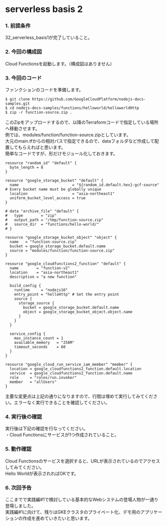 # serverless basis 2

### 1. 前提条件
32_serverless_basis1が完了していること。

### 2. 今回の構成図
Cloud Functionsを起動します。（構成図はありません）

### 3. 今回のコード
ファンクションのコードを準備します。<br>
```
$ git clone https://github.com/GoogleCloudPlatform/nodejs-docs-samples.git
$ cd nodejs-docs-samples/functions/helloworld/helloworldHttp
$ zip -r function-source.zip .
```
このZipをアップロードするので、以降のTerraformコードで指定している場所へ移動させます。<br>
例では、modules/function/function-source.zipとしています。<br>
大元のmain.tfからの相対パスで指定できるので、dataフォルダなど作成して配置してもらえればと思います。<br>
簡単なコードですが、形だけモジュール化しておきます。<br>
```
resource "random_id" "default" {
  byte_length = 8
}

resource "google_storage_bucket" "default" {
  name                        = "${random_id.default.hex}-gcf-source" # Every bucket name must be globally unique
  location                    = "asia-northeast1"
  uniform_bucket_level_access = true
}

# data "archive_file" "default" {
#   type        = "zip"
#   output_path = "/tmp/function-source.zip"
#   source_dir  = "functions/hello-world/"
# }

resource "google_storage_bucket_object" "object" {
  name   = "function-source.zip"
  bucket = google_storage_bucket.default.name
  source = "modules/function/function-source.zip"
}

resource "google_cloudfunctions2_function" "default" {
  name        = "function-v2"
  location    = "asia-northeast1"
  description = "a new function"

  build_config {
    runtime     = "nodejs16"
    entry_point = "helloHttp" # Set the entry point
    source {
      storage_source {
        bucket = google_storage_bucket.default.name
        object = google_storage_bucket_object.object.name
      }
    }
  }

  service_config {
    max_instance_count = 1
    available_memory   = "256M"
    timeout_seconds    = 60
  }
}

resource "google_cloud_run_service_iam_member" "member" {
  location = google_cloudfunctions2_function.default.location
  service  = google_cloudfunctions2_function.default.name
  role     = "roles/run.invoker"
  member   = "allUsers"
}

```
主要な変更点は上記の通りになりますので、行間は埋めて実行してみてください。エラーなく実行できることを確認してください。

### 4. 実行後の確認
実行後は下記の確認を行なってください。<br>
・Cloud Functionsにサービスが1つ作成されていること。<br>

### 5. 動作確認
Cloud Functionsのサービスを選択すると、URLが表示されているのでアクセスしてみてください。<br>
Hello Worldが表示されればOKです。<br>

### 6. 次回予告
ここまでで実践編#1で検討している基本的なWebシステムの登場人物が一通り登場しました。<br>
実践編#1に向けて、残りはGKEクラスタのプライベート化、デモ用のアプリケーションの作成を進めていきたいと思います。<br>
